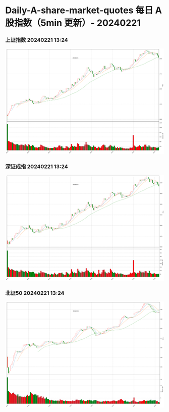 
# Daily-A-share-market-quotes 每日 A 股指数（5min 更新）- 20240221

### 上证指数 20240221 13:24
![](./fig/2024/2/20240221-sh000001.png)

### 深证成指 20240221 13:24
![](./fig/2024/2/20240221-sz399001.png)

### 北证50 20240221 13:24
![](./fig/2024/2/20240221-bj899050.png)

